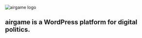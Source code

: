 ![airgame logo](http://i.imgur.com/fbtINQe.jpg)

## airgame is a WordPress platform for digital politics.
